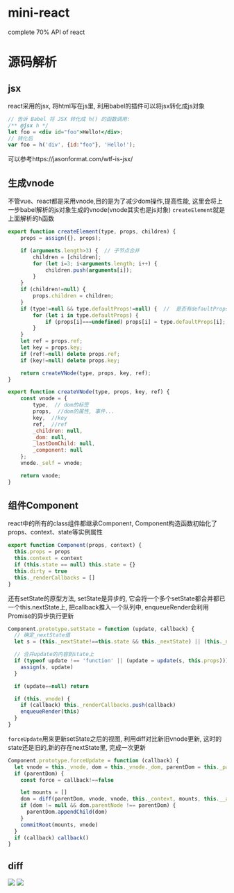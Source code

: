 # mini-react
complete 70% API of react

# 源码解析
## jsx
react采用的jsx, 将html写在js里, 利用babel的插件可以将jsx转化成js对象
```jsx
// 告诉 Babel 将 JSX 转化成 h() 的函数调用:
/** @jsx h */
let foo = <div id="foo">Hello!</div>;
// 转化后
var foo = h('div', {id:"foo"}, 'Hello!'); 
```
可以参考https://jasonformat.com/wtf-is-jsx/

## 生成vnode
不管vue、react都是采用vnode,目的是为了减少dom操作,提高性能,
这里会将上一步babel解析的js对象生成的vnode(vnode其实也是js对象)
`createElement`就是上面解析的h函数
```js
export function createElement(type, props, children) {
	props = assign({}, props);

	if (arguments.length>3) {  // 子节点合并
		children = [children];
		for (let i=3; i<arguments.length; i++) {
			children.push(arguments[i]);
		}
	}
	if (children!=null) {
		props.children = children;
	}
	if (type!=null && type.defaultProps!=null) {  //  是否有defaultProps, 成为props的初始值
		for (let i in type.defaultProps) {
			if (props[i]===undefined) props[i] = type.defaultProps[i];
		}
	}
	let ref = props.ref;
	let key = props.key;
	if (ref!=null) delete props.ref;
	if (key!=null) delete props.key;

	return createVNode(type, props, key, ref);
}

export function createVNode(type, props, key, ref) {
	const vnode = {
		type,  // dom的标签
		props,  //dom的属性, 事件...
		key,  //key
		ref,  //ref
		_children: null,
		_dom: null,
		_lastDomChild: null,
		_component: null
	};
	vnode._self = vnode;

	return vnode;
}
```

## 组件Component
react中的所有的class组件都继承Component, Component构造函数初始化了props、context、state等实例属性

```js
export function Component(props, context) {
  this.props = props
  this.context = context
  if (this.state == null) this.state = {}
  this.dirty = true
  this._renderCallbacks = []
}
```
还有setState的原型方法, setState是异步的, 它会将一个多个setState都合并都已一个this.nextState上,
把callback推入一个队列中, enqueueRender会利用Promise的异步执行更新
```js
Component.prototype.setState = function (update, callback) {
  // 确定_nextState值
  let s = (this._nextState!==this.state && this._nextState) || (this._nextState = assign({}, this.state))

  // 合并update的内容到state上
  if (typeof update !== 'function' || (update = update(s, this.props))) {
    assign(s, update)
  }

  if (update==null) return

  if (this._vnode) {
    if (callback) this._renderCallbacks.push(callback)
    enqueueRender(this)
  }
}
```

`forceUpdate`用来更新setState之后的视图, 利用diff对比新旧vnode更新, 这时的state还是旧的,新的存在nextState里, 完成一次更新
```js
Component.prototype.forceUpdate = function (callback) {
  let vnode = this._vnode, dom = this._vnode._dom, parentDom = this._parentDom
  if (parentDom) {
    const force = callback!==false

    let mounts = []
    dom = diff(parentDom, vnode, vnode, this._context, mounts, this.__ancestorComponent, dom)
    if (dom != null && dom.parentNode !== parentDom) {
      parentDom.appendChild(dom)
    }
    commitRoot(mounts, vnode)
  }
  if (callback) callback()
}
```

## diff
<img src='http://ww1.sinaimg.cn/large/b44313e1ly1g4b70er89lj20ah05jt8o.jpg'>
<img src="http://ww1.sinaimg.cn/large/b44313e1ly1g4b6xjublcj21a21nmn3t.jpg">